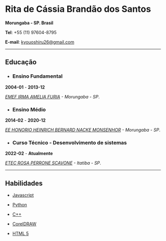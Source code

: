 # Rita de Cássia Brandão dos Santos

**Morungaba - SP. Brasil**

**Tel**: +55 (11) 97604-8795

**E-mail**: kyouoshiru26@gmail.com

---
## Educação 

 - ### Ensino Fundamental

 **2004-01** - **2013-12**
 
 *[EMEF IRMA AMELIA FURIA](https://www.escol.as/212055-irma-amelia-furia) - Morungaba - SP*.
 
 
 - ### Ensino Médio

 **2014-02** - **2020-12**
 
 *[EE HONORIO HEINRICH BERNARD NACKE MONSENHOR](http://www.educacao.sp.gov.br/cgrh/escolas/honorio-heinrich-bernard-nacke-monsenhor/) - Morungaba - SP*.
 
 
 - ### Curso Técnico - Desenvolvimento de sistemas ###

 **2022-02** - **Atualmente**
 
 *[ETEC ROSA PERRONE SCAVONE](http://rosaperrone.com.br/) - Itatiba - SP*.

 
 ---
 
 ## Habilidades
 
 
 * [Javascript](https://www.javascript.com)
 
 * [Python](https://www.python.org)
 
 * [C++](https://pt.wikipedia.org/wiki/C%2B%2B)

 * [CorelDRAW](https://www.coreldraw.com)
 
 * [HTML 5](https://html.spec.whatwg.org)
 

 
